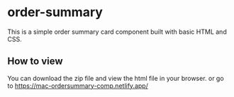 # order-summary
This is a simple order summary card component built with basic HTML and CSS.
## How to view
You can download the zip file and view the html file in your browser.
or go to https://mac-ordersummary-comp.netlify.app/
